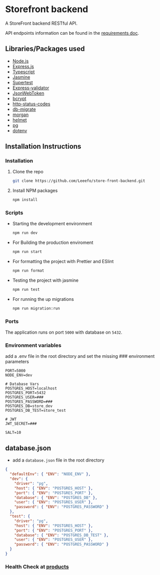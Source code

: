 # Storefront backend

A StoreFront backend RESTful API.

API endpoints information can be found in the [requirements doc](REQUIREMENTS.md).

## Libraries/Packages used

- [Node.js](https://nodejs.org/en/)
- [Express.js](https://expressjs.com/)
- [Typescript](https://www.typescriptlang.org/)
- [Jasmine](https://jasmine.github.io/)
- [Supertest](https://www.npmjs.com/package/supertest)
- [Express-validator](https://express-validator.github.io/)
- [JsonWebToken](https://www.npmjs.com/package/jsonwebtoken)
- [bcrypt](https://www.npmjs.com/package/bcrypt)
- [http-status-codes](https://www.npmjs.com/package/http-status-code)
- [db-migrate](https://www.npmjs.com/package/db-migrate)
- [morgan](https://www.npmjs.com/package/morgan)
- [helmet](https://www.npmjs.com/package/helmet)
- [pg](https://www.npmjs.com/package/pg)
- [dotenv](https://www.npmjs.com/package/dotenv)

## Installation Instructions

### Installation

1. Clone the repo
   ```sh
   git clone https://github.com/Leeefo/store-front-backend.git
   ```
2. Install NPM packages
   ```sh
   npm install
   ```

### Scripts

- Starting the development environment
  ```sh
  npm run dev
  ```
- For Building the production enviroment
  ```sh
  npm run start
  ```
- For formatting the project with Prettier and ESlint
  ```sh
  npm run format
  ```
- Testing the project with jasmine
  ```sh
  npm run test
  ```
- For running the up migrations
  ```sh
  npm run migration:run
  ```

### Ports

The application runs on port `5000` with database on `5432`.

### Environment variables

add a .env file in the root directory and set the missing ### environment parameters

```
PORT=5000
NODE_ENV=dev

# Database Vars
POSTGRES_HOST=localhost
POSTGRES_PORT=5432
POSTGRES_USER=###
POSTGRES_PASSWORD=###
POSTGRES_DB=store_dev
POSTGRES_DB_TEST=store_test

# JWT
JWT_SECRET=###

SALT=10
```

## database.json

- add a `database.json` file in the root directory

```json
{
  "defaultEnv": { "ENV": "NODE_ENV" },
  "dev": {
    "driver": "pg",
    "host": { "ENV": "POSTGRES_HOST" },
    "port": { "ENV": "POSTGRES_PORT" },
    "database": { "ENV": "POSTGRES_DB" },
    "user": { "ENV": "POSTGRES_USER" },
    "password": { "ENV": "POSTGRES_PASSWORD" }
  },
  "test": {
    "driver": "pg",
    "host": { "ENV": "POSTGRES_HOST" },
    "port": { "ENV": "POSTGRES_PORT" },
    "database": { "ENV": "POSTGRES_DB_TEST" },
    "user": { "ENV": "POSTGRES_USER" },
    "password": { "ENV": "POSTGRES_PASSWORD" }
  }
}
```

### Health Check at [products](http://localhost:5000/api/products)
